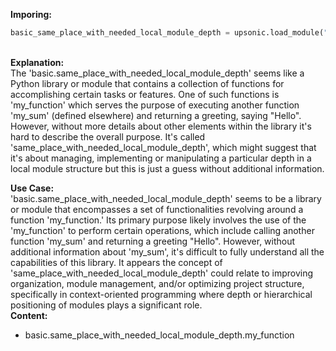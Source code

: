 <b class="custom_code_highlight_green">Imporing:</b><br>
```python
basic_same_place_with_needed_local_module_depth = upsonic.load_module("basic.same_place_with_needed_local_module_depth")
```
<br><b class="custom_code_highlight_green">Explanation:</b><br>The 'basic.same_place_with_needed_local_module_depth' seems like a Python library or module that contains a collection of functions for accomplishing certain tasks or features. One of such functions is 'my_function' which serves the purpose of executing another function 'my_sum' (defined elsewhere) and returning a greeting, saying "Hello". However, without more details about other elements within the library it's hard to describe the overall purpose. It's called 'same_place_with_needed_local_module_depth', which might suggest that it's about managing, implementing or manipulating a particular depth in a local module structure but this is just a guess without additional information.

<b class="custom_code_highlight_green">Use Case:</b><br>'basic.same_place_with_needed_local_module_depth' seems to be a library or module that encompasses a set of functionalities revolving around a function 'my_function.' Its primary purpose likely involves the use of the 'my_function' to perform certain operations, which include calling another function 'my_sum' and returning a greeting "Hello". However, without additional information about 'my_sum', it's difficult to fully understand all the capabilities of this library. It appears the concept of 'same_place_with_needed_local_module_depth' could relate to improving organization, module management, and/or optimizing project structure, specifically in context-oriented programming where depth or hierarchical positioning of modules plays a significant role.
<br><b class="custom_code_highlight_green">Content:</b><br>
  - basic.same_place_with_needed_local_module_depth.my_function
